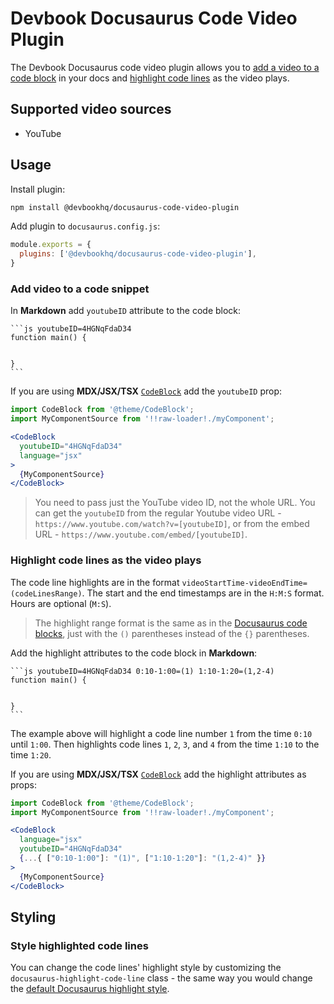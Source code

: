 # Devbook Docusaurus Code Video Plugin
The Devbook Docusaurus code video plugin allows you to [add a video to a code block](#add-video-to-a-code-snippet) in your docs and [highlight code lines](#highlight-code-lines-as-the-video-plays) as the video plays.

## Supported video sources
- YouTube

## Usage
Install plugin:
```sh
npm install @devbookhq/docusaurus-code-video-plugin
```

Add plugin to `docusaurus.config.js`:
```js
module.exports = {
  plugins: ['@devbookhq/docusaurus-code-video-plugin'],
}
```

### Add video to a code snippet
In **Markdown** add `youtubeID` attribute to the code block:

    ```js youtubeID=4HGNqFdaD34
    function main() {


    }
    ```

If you are using **MDX/JSX/TSX** [`CodeBlock`](https://docusaurus.io/docs/markdown-features/code-blocks) add the `youtubeID` prop:

```jsx
import CodeBlock from '@theme/CodeBlock';
import MyComponentSource from '!!raw-loader!./myComponent';

<CodeBlock 
  youtubeID="4HGNqFdaD34" 
  language="jsx"
>
  {MyComponentSource}
</CodeBlock>
```

> You need to pass just the YouTube video ID, not the whole URL. You can get the `youtubeID` from the regular Youtube video URL - `https://www.youtube.com/watch?v=[youtubeID]`, or from the embed URL - `https://www.youtube.com/embed/[youtubeID]`.

### Highlight code lines as the video plays
The code line highlights are in the format `videoStartTime-videoEndTime=(codeLinesRange)`.
The start and the end timestamps are in the `H:M:S` format. Hours are optional (`M:S`).

> The highlight range format is the same as in the [Docusaurus code blocks]( https://docusaurus.io/docs/markdown-features/code-blocks#highlighting-with-metadata-string), just with the `()` parentheses instead of the `{}` parentheses.

Add the highlight attributes to the code block in **Markdown**:

    ```js youtubeID=4HGNqFdaD34 0:10-1:00=(1) 1:10-1:20=(1,2-4)
    function main() {


    }
    ```

The example above will highlight a code line number `1` from the time `0:10` until `1:00`. Then highlights code lines `1`, `2`, `3`, and `4` from the time `1:10` to the time `1:20`.

If you are using **MDX/JSX/TSX** [`CodeBlock`](https://docusaurus.io/docs/markdown-features/code-blocks) add the highlight attributes as props:

```jsx
import CodeBlock from '@theme/CodeBlock';
import MyComponentSource from '!!raw-loader!./myComponent';

<CodeBlock 
  language="jsx"
  youtubeID="4HGNqFdaD34" 
  {...{ ["0:10-1:00"]: "(1)", ["1:10-1:20"]: "(1,2-4)" }} 
>
  {MyComponentSource}
</CodeBlock>
```

## Styling
### Style highlighted code lines
You can change the code lines' highlight style by customizing the `docusaurus-highlight-code-line` class - the same way you would change the [default Docusaurus highlight style](https://docusaurus.io/docs/markdown-features/code-blocks#line-highlighting).
